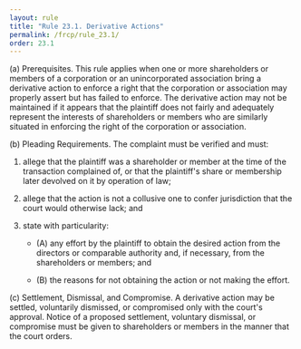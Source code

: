 ```yaml
---
layout: rule
title: "Rule 23.1. Derivative Actions"
permalink: /frcp/rule_23.1/
order: 23.1
---
```


(a) Prerequisites. This rule applies when one or more shareholders or members of a corporation or an unincorporated association bring a derivative action to enforce a right that the corporation or association may properly assert but has failed to enforce. The derivative action may not be maintained if it appears that the plaintiff does not fairly and adequately represent the interests of shareholders or members who are similarly situated in enforcing the right of the corporation or association.


(b) Pleading Requirements. The complaint must be verified and must:


1. allege that the plaintiff was a shareholder or member at the time of the transaction complained of, or that the plaintiff's share or membership later devolved on it by operation of law;


2. allege that the action is not a collusive one to confer jurisdiction that the court would otherwise lack; and


3. state with particularity:


    - (A) any effort by the plaintiff to obtain the desired action from the directors or comparable authority and, if necessary, from the shareholders or members; and


    - (B) the reasons for not obtaining the action or not making the effort.


(c) Settlement, Dismissal, and Compromise. A derivative action may be settled, voluntarily dismissed, or compromised only with the court's approval. Notice of a proposed settlement, voluntary dismissal, or compromise must be given to shareholders or members in the manner that the court orders.
